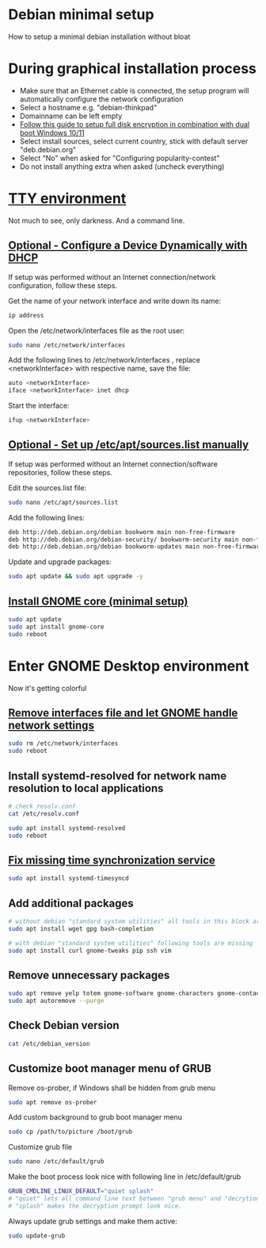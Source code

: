 # Debian minimal setup

How to setup a minimal debian installation without bloat

# During graphical installation process

- Make sure that an Ethernet cable is connected, the setup program will automatically configure the network configuration
- Select a hostname e.g. "debian-thinkpad"
- Domainname can be left empty
- [Follow this guide to setup full disk encryption in combination with dual boot Windows 10/11](https://blog.cyberethical.me/dual-boot-windows-11-encrypted-kali)
- Select install sources, select current country, stick with default server "deb.debian.org"
- Select "No" when asked for "Configuring popularity-contest"
- Do not install anything extra when asked (uncheck everything)

# [TTY environment](https://askubuntu.com/questions/66195/what-is-a-tty-and-how-do-i-access-a-tty)

Not much to see, only darkness. And a command line.

## [Optional - Configure a Device Dynamically with DHCP](https://www.cyberciti.biz/faq/howto-configuring-network-interface-cards-on-debian/)

If setup was performed without an Internet connection/network configuration, follow these steps.

Get the name of your network interface and write down its name:

```bash
ip address
```

Open the /etc/network/interfaces file as the root user:

```bash
sudo nano /etc/network/interfaces
```

Add the following lines to /etc/network/interfaces , replace \<networkInterface\> with respective name, save the file:

```bash
auto <networkInterface>
iface <networkInterface> inet dhcp
```

Start the interface:

```bash
ifup <networkInterface>
```

## [Optional - Set up /etc/apt/sources.list manually](https://wiki.debian.org/SourcesList#Example_sources.list)

If setup was performed without an Internet connection/software repositories, follow these steps.

Edit the sources.list file:

```bash
sudo nano /etc/apt/sources.list
```
Add the following lines:

```bash
deb http://deb.debian.org/debian bookworm main non-free-firmware
deb http://deb.debian.org/debian-security/ bookworm-security main non-free-firmware
deb http://deb.debian.org/debian bookworm-updates main non-free-firmware
```

Update and upgrade packages:

```bash
sudo apt update && sudo apt upgrade -y
```

## [Install GNOME core (minimal setup)](https://wiki.debian.org/Gnome)

```bash
sudo apt update
sudo apt install gnome-core
sudo reboot
```
# Enter GNOME Desktop environment

Now it's getting colorful

## [Remove interfaces file and let GNOME handle network settings](https://www.reddit.com/r/debian/comments/162gpdg/debian_12_minimal_install_no_network_card_in_gnome/)

```bash
sudo rm /etc/network/interfaces
sudo reboot
```

## Install systemd-resolved for network name resolution to local applications

```bash
# check resolv.conf
cat /etc/resolv.conf

sudo apt install systemd-resolved
sudo reboot
```

## [Fix missing time synchronization service](https://manpages.debian.org/unstable/systemd-timesyncd/systemd-timesyncd.service.8.en.html)

```bash
sudo apt install systemd-timesyncd
```

## Add additional packages

```bash
# without debian "standard system utilities" all tools in this block are missing
sudo apt install wget gpg bash-completion

# with debian "standard system utilities" following tools are missing
sudo apt install curl gnome-tweaks pip ssh vim
```

## Remove unnecessary packages

```bash
sudo apt remove yelp totem gnome-software gnome-characters gnome-contacts firefox-esr -y
sudo apt autoremove --purge
```

## Check Debian version

```bash
cat /etc/debian_version
```

## Customize boot manager menu of GRUB

Remove os-prober, if Windows shall be hidden from grub menu

```bash
sudo apt remove os-prober
```

Add custom background to grub boot manager menu

```bash
sudo cp /path/to/picture /boot/grub
```

Customize grub file

```bash
sudo nano /etc/default/grub
```

Make the boot process look nice with following line in /etc/default/grub

```bash
GRUB_CMDLINE_LINUX_DEFAULT="quiet splash"
# "quiet" lets all command line text between "grub menu" and "decrytion prompt" disappear.
# "splash" makes the decryption prompt look nice.
```

Always update grub settings and make them active:

```bash
sudo update-grub
```
